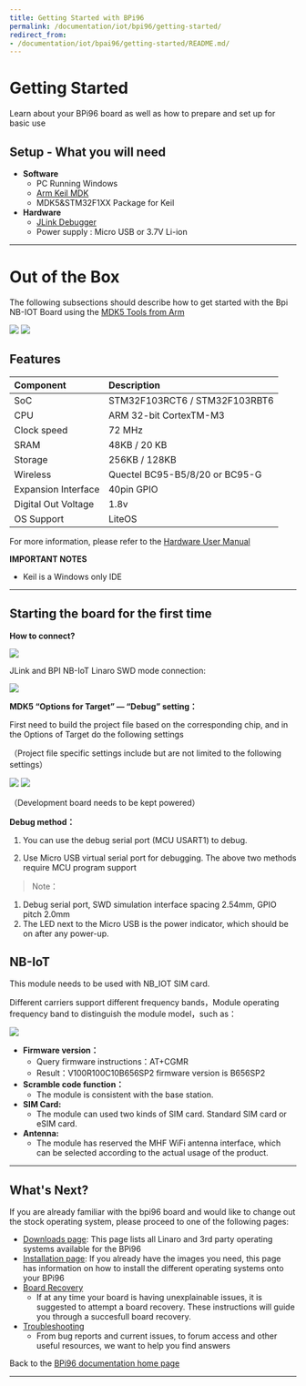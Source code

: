 ```yaml
---
title: Getting Started with BPi96
permalink: /documentation/iot/bpi96/getting-started/
redirect_from:
- /documentation/iot/bpai96/getting-started/README.md/
---
```

# Getting Started

Learn about your BPi96 board as well as how to prepare and set up for basic use

## Setup - What you will need

- **Software**
  - PC Running Windows
  - [Arm Keil MDK](http://www2.keil.com/mdk5)
  - MDK5&STM32F1XX Package for Keil
- **Hardware**
  - [JLink Debugger](https://www.segger.com/products/debug-probes/j-link/)
  - Power supply : Micro USB or 3.7V Li-ion

***

# Out of the Box

The following subsections should describe how to get started with the Bpi NB-IOT Board using the [MDK5 Tools from Arm](http://www2.keil.com/mdk5)

<img src="https://github.com/96boards/documentation/raw/master/iot/bpi96/additional-docs/images/images-board/hd/bpi96-back-hd.jpg?raw=true" data-canonical-src="https://github.com/96boards/documentation/raw/master/iot/bpi96/additional-docs/images/images-board/hd/bpi96-back-hd.jpg?raw=true"/>

<img src="https://github.com/96boards/documentation/raw/master/iot/bpi96/additional-docs/images/images-board/hd/bpi96-front-hd.jpg?raw=true" data-canonical-src="https://github.com/96boards/documentation/raw/master/iot/bpi96/additional-docs/images/images-board/hd/bpi96-front-hd.jpg?raw=true"/>

## Features

|   Component          |   Description                   |
|:---------------------|:--------------------------------|
|  SoC                 | STM32F103RCT6 / STM32F103RBT6   |
|  CPU                 | ARM 32-bit CortexTM-M3          |
|  Clock speed         | 72 MHz                          |
|  SRAM                | 48KB / 20 KB                    |
|  Storage             | 256KB / 128KB                   |
|  Wireless            | Quectel BC95-B5/8/20 or BC95-G  |
|  Expansion Interface | 40pin GPIO                      |
|  Digital Out Voltage | 1.8v                            |
|  OS Support          | LiteOS                          |

For more information, please refer to the [Hardware User Manual](../hardware-docs)

**IMPORTANT NOTES**

- Keil is a Windows only IDE

***

## Starting the board for the first time

**How to connect?**

<img src="https://github.com/96boards/documentation/blob/master/iot/bpi96/additional-docs/images/images-hw-user-manual/Interface_line_sequence-en.png?raw=true" data-canonical-src="https://github.com/96boards/documentation/blob/master/iot/bpi96/additional-docs/images/images-hw-user-manual/Interface_line_sequence-en.png?raw=true"/>

JLink and BPI NB-IoT Linaro SWD mode connection:

<img src="https://github.com/96boards/documentation/blob/master/iot/bpi96/additional-docs/images/images-hw-user-manual/connect1.png?raw=true" data-canonical-src="https://github.com/96boards/documentation/blob/master/iot/bpi96/additional-docs/images/images-hw-user-manual/connect1.png?raw=true"/>

**MDK5 “Options for Target” — “Debug” setting：**

First need to build the project file based on the corresponding chip, and in the Options of Target do the following settings

（Project file specific settings include but are not limited to the following settings）

<img src="https://github.com/96boards/documentation/blob/master/iot/bpi96/additional-docs/images/images-hw-user-manual/debug_setting_1.png?raw=true" data-canonical-src="https://github.com/96boards/documentation/blob/master/iot/bpi96/additional-docs/images/images-hw-user-manual/debug_setting_1.png?raw=true"/>
<img src="https://github.com/96boards/documentation/blob/master/iot/bpi96/additional-docs/images/images-hw-user-manual/debug_setting_1.png?raw=true" data-canonical-src="https://github.com/96boards/documentation/blob/master/iot/bpi96/additional-docs/images/images-hw-user-manual/debug_setting_1.png?raw=true"/>

（Development board needs to be kept powered）

**Debug method：**

1.	You can use the debug serial port (MCU USART1) to debug.

2.	Use Micro USB virtual serial port for debugging.
The above two methods require MCU program support

> Note：
1.	Debug serial port, SWD simulation interface spacing 2.54mm, GPIO pitch 2.0mm
2.	The LED next to the Micro USB is the power indicator, which should be on after any power-up.
 

## NB-IoT

This module needs to be used with NB_IOT SIM card.

Different carriers support different frequency bands，Module operating frequency band to distinguish the module model，such as：

<img src="https://github.com/96boards/documentation/blob/master/iot/bpi96/additional-docs/images/images-hw-user-manual/Band.png?raw=true" data-canonical-src="https://github.com/96boards/documentation/blob/master/iot/bpi96/additional-docs/images/images-hw-user-manual/Band.png?raw=true"/>

- **Firmware version：**
  - Query firmware instructions：AT+CGMR
  - Result：V100R100C10B656SP2  firmware version is B656SP2
- **Scramble code function：**
  - The module is consistent with the base station.
- **SIM Card:**
  - The module can used two kinds of SIM card. Standard SIM card or eSIM card.
- **Antenna:**
  - The module has reserved the MHF WiFi antenna interface, which can be selected according to the actual usage of the product.

***

## What's Next?

If you are already familiar with the bpi96 board and would like to change out the stock operating system, please proceed to one of the following pages:
- [Downloads page](../downloads/): This page lists all Linaro and 3rd party operating systems available for the BPi96
- [Installation page](../installation/): If you already have the images you need, this page has information on how to install the different operating systems onto your BPi96
- [Board Recovery](../installation/)
   - If at any time your board is having unexplainable issues, it is suggested to attempt a board recovery. These instructions will guide you through a succesfull board recovery.
- [Troubleshooting](../support/)
  - From bug reports and current issues, to forum access and other useful resources, we want to help you find answers

Back to the [BPi96 documentation home page](../)

***   
